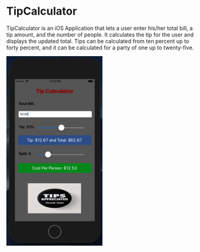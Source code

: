 # TipCalculator

TipCalculator is an iOS Application that lets a user enter his/her total bill, a tip amount, and the number of people. It calculates the tip for the user and displays the updated total. Tips can be calculated from ten percent up to forty percent, and it can be calculated for a party of one up to twenty-five. 

<img src="https://github.com/vwadhwa19/TipCalculator/blob/master/TipCalculatorScreen.png" width="50%" height="50%"/>
